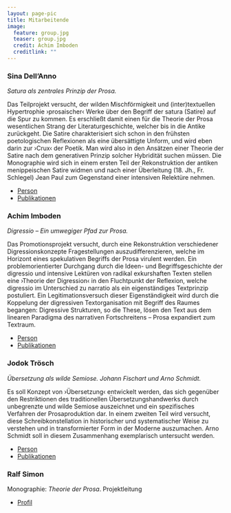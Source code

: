 ```yaml
---
layout: page-pic
title: Mitarbeitende
image:
  feature: group.jpg
  teaser: group.jpg
  credit: Achim Imboden
  creditlink: ""
---
```

### Sina Dell’Anno

*Satura als zentrales Prinzip der Prosa.*

Das Teilprojekt versucht, der wilden Mischförmigkeit und (inter)textuellen Hypertrophie ›prosaischer‹ Werke über den Begriff der satura (Satire) auf die Spur zu kommen. Es erschließt damit einen für die Theorie der Prosa wesentlichen Strang der Literaturgeschichte, welcher bis in die Antike zurückgeht. Die Satire charakterisiert sich schon in den frühsten poetologischen Reflexionen als eine übersättigte Unform, und wird eben darin zur ›Crux‹ der Poetik. Man wird also in den Ansätzen einer Theorie der Satire nach dem generativen Prinzip solcher Hybridität suchen müssen. Die Monographie wird sich in einem ersten Teil der Rekonstruktion der antiken menippeischen Satire widmen und nach einer Überleitung (18. Jh., Fr. Schlegel) Jean Paul zum Gegenstand einer intensiven Relektüre nehmen.


<div id="navcontainer">
  <ul id="navlist">
    <li><a href="{{ site.github.url }}/menu/dell-anno/person">Person</a></li>
    <li><a href="{{ site.github.url }}/menu/dell-anno/publ">Publikationen</a></li>
  </ul>
</div>


### Achim Imboden

*Digressio – Ein umwegiger Pfad zur Prosa.*

Das Promotionsprojekt versucht, durch eine Rekonstruktion verschiedener Digressionskonzepte Fragestellungen auszudifferenzieren, welche im Horizont eines spekulativen Begriffs der Prosa virulent werden. Ein problemorientierter Durchgang durch die Ideen- und Begriffsgeschichte der digressio und intensive Lektüren von radikal exkurshaften Texten stellen eine ›Theorie der Digression‹ in den Fluchtpunkt der Reflexion, welche digressio im Unterschied zu narratio als ein eigenständiges Textprinzip postuliert. Ein Legitimationsversuch dieser Eigenständigkeit wird durch die Koppelung der digressiven Textorganisation mit Begriff des Raumes begangen: Digressive Strukturen, so die These, lösen den Text aus dem linearen Paradigma des narrativen Fortschreitens – Prosa expandiert zum Textraum.

<div id="navcontainer">
  <ul id="navlist">
    <li><a href="{{ site.github.url }}/menu/imboden/person">Person</a></li>
    <li><a href="{{ site.github.url }}/menu/imboden/publ">Publikationen</a></li>
  </ul>
</div>

### Jodok Trösch
*Übersetzung als wilde Semiose. Johann Fischart und Arno Schmidt.*

Es soll Konzept von ›Übersetzung‹ entwickelt werden, das sich gegenüber den Restriktionen des traditionellen Übersetzungshandwerks durch unbegrenzte und wilde Semiose auszeichnet und  ein spezifisches Verfahren der Prosaproduktion dar. In einem zweiten Teil wird versucht, diese Schreibkonstellation in historischer und systematischer Weise zu verstehen und in transformierter Form in der Moderne auszumachen. Arno Schmidt soll in diesem Zusammenhang exemplarisch untersucht werden.

<div id="navcontainer">
  <ul id="navlist">
    <li><a href="{{ site.github.url }}/menu/troesch/person">Person</a></li>
    <li><a href="{{ site.github.url }}/menu/troesch/publ">Publikationen</a></li>
  </ul>
</div>

### Ralf Simon
Monographie: *Theorie der Prosa*. Projektleitung


<div id="navcontainer">
  <ul id="navlist">
    <li><a href="https://germa.unibas.ch/seminar/mitarbeitende/profil/profil/person/simon-1/">Profil</a></li>
  </ul>
</div>

